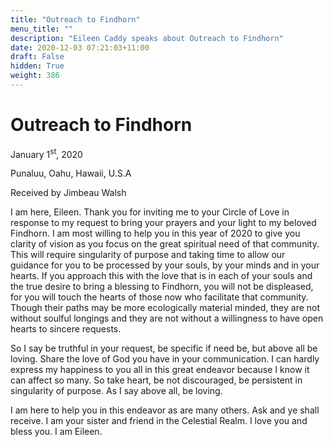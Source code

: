 ```yaml
---
title: "Outreach to Findhorn"
menu_title: ""
description: "Eileen Caddy speaks about Outreach to Findhorn"
date: 2020-12-03 07:21:03+11:00
draft: False
hidden: True
weight: 386
---
```

# Outreach to Findhorn

January 1<sup>st</sup>, 2020

Punaluu, Oahu, Hawaii, U.S.A

Received by Jimbeau Walsh



I am here, Eileen. Thank you for inviting me to your Circle of Love in response to my request to bring your prayers and your light to my beloved Findhorn. I am most willing to help you in this year of 2020 to give you clarity of vision as you focus on the great spiritual need of that community. This will require singularity of purpose and taking time to allow our guidance for you to be processed by your souls, by your minds and in your hearts. If you approach this with the love that is in each of your souls and the true desire to bring a blessing to Findhorn, you will not be displeased, for you will touch the hearts of those now who facilitate that community. Though their paths may be more ecologically material minded, they are not without soulful longings and they are not without a willingness to have open hearts to sincere requests.

So I say be truthful in your request, be specific if need be, but above all be loving. Share the love of God you have in your communication. I can hardly express my happiness to you all in this great endeavor because I know it can affect so many. So take heart, be not discouraged, be persistent in singularity of purpose. As I say above all, be loving.

I am here to help you in this endeavor as are many others. Ask and ye shall receive. I am your sister and friend in the Celestial Realm. I love you and bless you. I am Eileen.